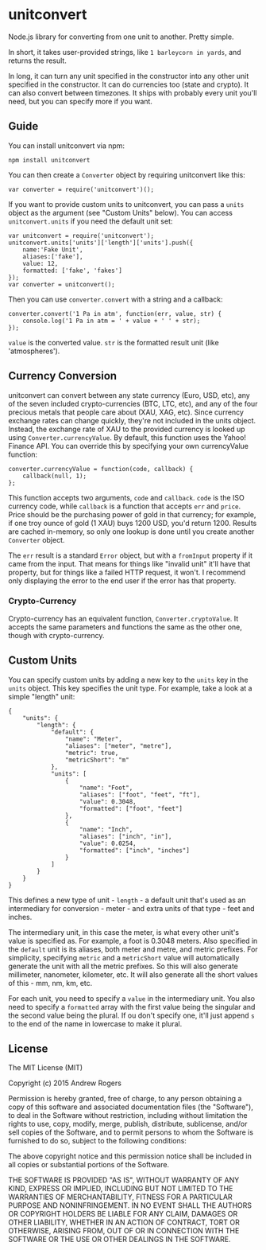 # unitconvert

Node.js library for converting from one unit to another. Pretty simple.

In short, it takes user-provided strings, like `1 barleycorn in yards`, and returns the result. 

In long, it can turn any unit specified in the constructor into any other unit specified in the constructor. It can do currencies too (state and crypto). It can also convert between timezones. It ships with probably every unit you'll need, but you can specify more if you want.

## Guide

You can install unitconvert via npm:

    npm install unitconvert
    
You can then create a `Converter` object by requiring unitconvert like this: 

    var converter = require('unitconvert')();

If you want to provide custom units to unitconvert, you can pass a `units` object as the argument (see "Custom Units" below). You can access `unitconvert.units` if you need the default unit set:

    var unitconvert = require('unitconvert');
    unitconvert.units['units']['length']['units'].push({
        name:'Fake Unit',
        aliases:['fake'],
        value: 12,
        formatted: ['fake', 'fakes']
    });
    var converter = unitconvert();
    
Then you can use `converter.convert` with a string and a callback:

    converter.convert('1 Pa in atm', function(err, value, str) {
        console.log('1 Pa in atm = ' + value + ' ' + str);
    });
    
`value` is the converted value. `str` is the formatted result unit (like 'atmospheres').

## Currency Conversion

unitconvert can convert between any state currency (Euro, USD, etc), any of the seven included crypto-currencies (BTC, LTC, etc), and any of the four precious metals that people care about (XAU, XAG, etc). Since currency exchange rates can change quickly, they're not included in the units object. Instead, the exchange rate of XAU to the provided currency is looked up using `Converter.currencyValue`. By default, this function uses the Yahoo! Finance API. You can override this by specifying your own currencyValue function:

    converter.currencyValue = function(code, callback) {
        callback(null, 1);
    };
    
This function accepts two arguments, `code` and `callback`. `code` is the ISO currency code, while `callback` is a function that accepts `err` and `price`. Price should be the purchasing power of gold in that currency; for example, if one troy ounce of gold (1 XAU) buys 1200 USD, you'd return 1200. Results are cached in-memory, so only one lookup is done until you create another `Converter` object.

The `err` result is a standard `Error` object, but with a `fromInput` property if it came from the input. That means for things like "invalid unit" it'll have that property, but for things like a failed HTTP request, it won't. I recommend only displaying the error to the end user if the error has that property.

### Crypto-Currency

Crypto-currency has an equivalent function, `Converter.cryptoValue`. It accepts the same parameters and functions the same as the other one, though with crypto-currency.

## Custom Units

You can specify custom units by adding a new key to the `units` key in the `units` object. This key specifies the unit type. For example, take a look at a simple "length" unit:

    {
    	"units": {
    		"length": {
    			"default": {
    				"name": "Meter",
    				"aliases": ["meter", "metre"],
    				"metric": true,
    				"metricShort": "m"
    			},
    			"units": [
    				{
    					"name": "Foot",
    					"aliases": ["foot", "feet", "ft"],
    					"value": 0.3048,
    					"formatted": ["foot", "feet"]
    				},
    				{
    					"name": "Inch",
    					"aliases": ["inch", "in"],
    					"value": 0.0254,
    					"formatted": ["inch", "inches"]
    				}
    			]
    		}
    	}
    }
    
This defines a new type of unit - `length` - a default unit that's used as an intermediary for conversion - meter - and extra units of that type - feet and inches.

The intermediary unit, in this case the meter, is what every other unit's value is specified as. For example, a foot is 0.3048 meters. Also specified in the `default` unit is its aliases, both meter and metre, and metric prefixes. For simplicity, specifying `metric` and a `metricShort` value will automatically generate the unit with all the metric prefixes. So this will also generate millimeter, nanometer, kilometer, etc. It will also generate all the short values of this - mm, nm, km, etc. 

For each unit, you need to specify a `value` in the intermediary unit. You also need to specify a `formatted` array with the first value being the singular and the second value being the plural. If ou don't specify one, it'll just append `s` to the end of the name in lowercase to make it plural.

## License

The MIT License (MIT)

Copyright (c) 2015 Andrew Rogers

Permission is hereby granted, free of charge, to any person obtaining a copy
of this software and associated documentation files (the "Software"), to deal
in the Software without restriction, including without limitation the rights
to use, copy, modify, merge, publish, distribute, sublicense, and/or sell
copies of the Software, and to permit persons to whom the Software is
furnished to do so, subject to the following conditions:

The above copyright notice and this permission notice shall be included in
all copies or substantial portions of the Software.

THE SOFTWARE IS PROVIDED "AS IS", WITHOUT WARRANTY OF ANY KIND, EXPRESS OR
IMPLIED, INCLUDING BUT NOT LIMITED TO THE WARRANTIES OF MERCHANTABILITY,
FITNESS FOR A PARTICULAR PURPOSE AND NONINFRINGEMENT. IN NO EVENT SHALL THE
AUTHORS OR COPYRIGHT HOLDERS BE LIABLE FOR ANY CLAIM, DAMAGES OR OTHER
LIABILITY, WHETHER IN AN ACTION OF CONTRACT, TORT OR OTHERWISE, ARISING FROM,
OUT OF OR IN CONNECTION WITH THE SOFTWARE OR THE USE OR OTHER DEALINGS IN
THE SOFTWARE.